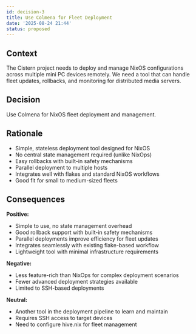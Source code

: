 ```yaml
---
id: decision-3
title: Use Colmena for Fleet Deployment
date: '2025-08-24 21:44'
status: proposed
---
```

## Context

The Cistern project needs to deploy and manage NixOS configurations across multiple mini PC devices remotely. We need a tool that can handle fleet updates, rollbacks, and monitoring for distributed media servers.

## Decision

Use Colmena for NixOS fleet deployment and management.

## Rationale

- Simple, stateless deployment tool designed for NixOS
- No central state management required (unlike NixOps)
- Easy rollbacks with built-in safety mechanisms
- Parallel deployment to multiple hosts
- Integrates well with flakes and standard NixOS workflows
- Good fit for small to medium-sized fleets

## Consequences

**Positive:**
- Simple to use, no state management overhead
- Good rollback support with built-in safety mechanisms
- Parallel deployments improve efficiency for fleet updates
- Integrates seamlessly with existing flake-based workflow
- Lightweight tool with minimal infrastructure requirements

**Negative:**
- Less feature-rich than NixOps for complex deployment scenarios
- Fewer advanced deployment strategies available
- Limited to SSH-based deployments

**Neutral:**
- Another tool in the deployment pipeline to learn and maintain
- Requires SSH access to target devices
- Need to configure hive.nix for fleet management

